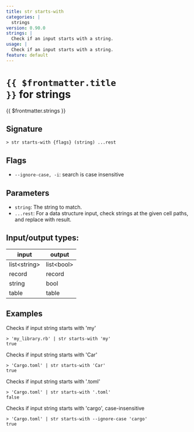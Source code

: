 ```yaml
---
title: str starts-with
categories: |
  strings
version: 0.90.0
strings: |
  Check if an input starts with a string.
usage: |
  Check if an input starts with a string.
feature: default
---
```


<!-- This file is automatically generated. Please edit the command in https://github.com/nushell/nushell instead. -->

# <code>{{ $frontmatter.title }}</code> for strings

<div class='command-title'>{{ $frontmatter.strings }}</div>

## Signature

`> str starts-with {flags} (string) ...rest`

## Flags

- `--ignore-case, -i`: search is case insensitive

## Parameters

- `string`: The string to match.
- `...rest`: For a data structure input, check strings at the given cell paths, and replace with result.

## Input/output types:

| input          | output       |
| -------------- | ------------ |
| list\<string\> | list\<bool\> |
| record         | record       |
| string         | bool         |
| table          | table        |

## Examples

Checks if input string starts with 'my'

```nushell
> 'my_library.rb' | str starts-with 'my'
true
```

Checks if input string starts with 'Car'

```nushell
> 'Cargo.toml' | str starts-with 'Car'
true
```

Checks if input string starts with '.toml'

```nushell
> 'Cargo.toml' | str starts-with '.toml'
false
```

Checks if input string starts with 'cargo', case-insensitive

```nushell
> 'Cargo.toml' | str starts-with --ignore-case 'cargo'
true
```
